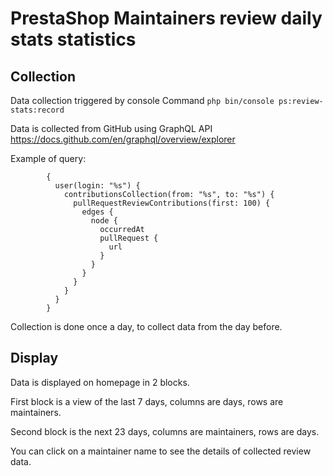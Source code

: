 # PrestaShop Maintainers review daily stats statistics

## Collection

Data collection triggered by console Command `php bin/console ps:review-stats:record`

Data is collected from GitHub using GraphQL API https://docs.github.com/en/graphql/overview/explorer

Example of query:
```
		{
		  user(login: "%s") {
		    contributionsCollection(from: "%s", to: "%s") {
		      pullRequestReviewContributions(first: 100) {
		        edges {
		          node {
		            occurredAt
		            pullRequest {
		              url
		            }
		          }
		        }
		      }
		    }
		  }
		}
```

Collection is done once a day, to collect data from the day before.

## Display

Data is displayed on homepage in 2 blocks.

First block is a view of the last 7 days, columns are days, rows are maintainers.

Second block is the next 23 days, columns are maintainers, rows are days.

You can click on a maintainer name to see the details of collected review data.
